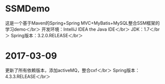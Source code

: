 # SSMDemo
这是一个基于Maven的Spring+Spring MVC+MyBatis+MySQL整合SSM框架的学习demo＜/br＞
开发环境：IntelliJ IDEA the Java IDE＜/br＞
JDK：1.7＜/br＞
Spring版本：3.2.0.RELEASE＜/br＞
# 2017-03-09
更新了所有依赖版本，添加activeMQ，整合cxf＜/br＞
Spring版本：4.3.3.RELEASE＜/br＞
